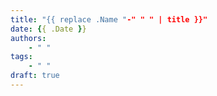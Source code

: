 ```yaml
---
title: "{{ replace .Name "-" " " | title }}"
date: {{ .Date }}
authors:
    - " "
tags:
    - " "
draft: true
---
```


